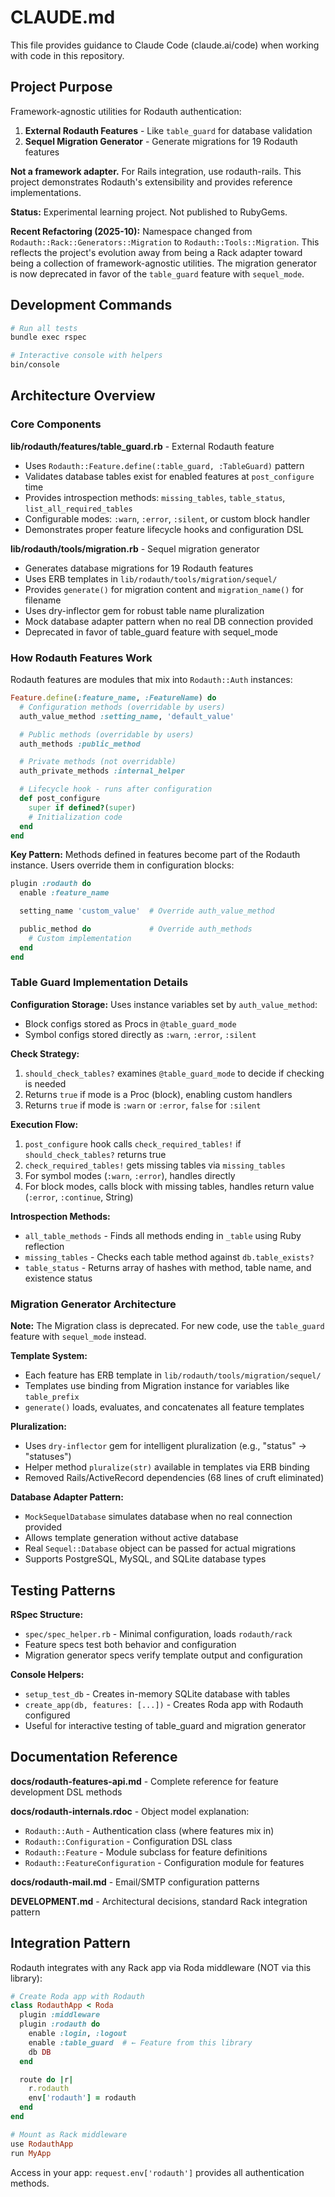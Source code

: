 # CLAUDE.md

This file provides guidance to Claude Code (claude.ai/code) when working with code in this repository.

## Project Purpose

Framework-agnostic utilities for Rodauth authentication:

1. **External Rodauth Features** - Like `table_guard` for database validation
2. **Sequel Migration Generator** - Generate migrations for 19 Rodauth features

**Not a framework adapter.** For Rails integration, use rodauth-rails. This project demonstrates Rodauth's extensibility and provides reference implementations.

**Status:** Experimental learning project. Not published to RubyGems.

**Recent Refactoring (2025-10):** Namespace changed from `Rodauth::Rack::Generators::Migration` to `Rodauth::Tools::Migration`. This reflects the project's evolution away from being a Rack adapter toward being a collection of framework-agnostic utilities. The migration generator is now deprecated in favor of the `table_guard` feature with `sequel_mode`.

## Development Commands

```bash
# Run all tests
bundle exec rspec

# Interactive console with helpers
bin/console
```

## Architecture Overview

### Core Components

**lib/rodauth/features/table_guard.rb** - External Rodauth feature

- Uses `Rodauth::Feature.define(:table_guard, :TableGuard)` pattern
- Validates database tables exist for enabled features at `post_configure` time
- Provides introspection methods: `missing_tables`, `table_status`, `list_all_required_tables`
- Configurable modes: `:warn`, `:error`, `:silent`, or custom block handler
- Demonstrates proper feature lifecycle hooks and configuration DSL

**lib/rodauth/tools/migration.rb** - Sequel migration generator

- Generates database migrations for 19 Rodauth features
- Uses ERB templates in `lib/rodauth/tools/migration/sequel/`
- Provides `generate()` for migration content and `migration_name()` for filename
- Uses dry-inflector gem for robust table name pluralization
- Mock database adapter pattern when no real DB connection provided
- Deprecated in favor of table_guard feature with sequel_mode

### How Rodauth Features Work

Rodauth features are modules that mix into `Rodauth::Auth` instances:

```ruby
Feature.define(:feature_name, :FeatureName) do
  # Configuration methods (overridable by users)
  auth_value_method :setting_name, 'default_value'

  # Public methods (overridable by users)
  auth_methods :public_method

  # Private methods (not overridable)
  auth_private_methods :internal_helper

  # Lifecycle hook - runs after configuration
  def post_configure
    super if defined?(super)
    # Initialization code
  end
end
```

**Key Pattern:** Methods defined in features become part of the Rodauth instance. Users override them in configuration blocks:

```ruby
plugin :rodauth do
  enable :feature_name

  setting_name 'custom_value'  # Override auth_value_method

  public_method do             # Override auth_methods
    # Custom implementation
  end
end
```

### Table Guard Implementation Details

**Configuration Storage:** Uses instance variables set by `auth_value_method`:

- Block configs stored as Procs in `@table_guard_mode`
- Symbol configs stored directly as `:warn`, `:error`, `:silent`

**Check Strategy:**

1. `should_check_tables?` examines `@table_guard_mode` to decide if checking is needed
2. Returns `true` if mode is a Proc (block), enabling custom handlers
3. Returns `true` if mode is `:warn` or `:error`, `false` for `:silent`

**Execution Flow:**

1. `post_configure` hook calls `check_required_tables!` if `should_check_tables?` returns true
2. `check_required_tables!` gets missing tables via `missing_tables`
3. For symbol modes (`:warn`, `:error`), handles directly
4. For block modes, calls block with missing tables, handles return value (`:error`, `:continue`, String)

**Introspection Methods:**

- `all_table_methods` - Finds all methods ending in `_table` using Ruby reflection
- `missing_tables` - Checks each table method against `db.table_exists?`
- `table_status` - Returns array of hashes with method, table name, and existence status

### Migration Generator Architecture

**Note:** The Migration class is deprecated. For new code, use the `table_guard` feature with `sequel_mode` instead.

**Template System:**

- Each feature has ERB template in `lib/rodauth/tools/migration/sequel/`
- Templates use binding from Migration instance for variables like `table_prefix`
- `generate()` loads, evaluates, and concatenates all feature templates

**Pluralization:**

- Uses `dry-inflector` gem for intelligent pluralization (e.g., "status" → "statuses")
- Helper method `pluralize(str)` available in templates via ERB binding
- Removed Rails/ActiveRecord dependencies (68 lines of cruft eliminated)

**Database Adapter Pattern:**

- `MockSequelDatabase` simulates database when no real connection provided
- Allows template generation without active database
- Real `Sequel::Database` object can be passed for actual migrations
- Supports PostgreSQL, MySQL, and SQLite database types

## Testing Patterns

**RSpec Structure:**

- `spec/spec_helper.rb` - Minimal configuration, loads `rodauth/rack`
- Feature specs test both behavior and configuration
- Migration generator specs verify template output and configuration

**Console Helpers:**

- `setup_test_db` - Creates in-memory SQLite database with tables
- `create_app(db, features: [...])` - Creates Roda app with Rodauth configured
- Useful for interactive testing of table_guard and migration generator

## Documentation Reference

**docs/rodauth-features-api.md** - Complete reference for feature development DSL methods

**docs/rodauth-internals.rdoc** - Object model explanation:

- `Rodauth::Auth` - Authentication class (where features mix in)
- `Rodauth::Configuration` - Configuration DSL class
- `Rodauth::Feature` - Module subclass for feature definitions
- `Rodauth::FeatureConfiguration` - Configuration module for features

**docs/rodauth-mail.md** - Email/SMTP configuration patterns

**DEVELOPMENT.md** - Architectural decisions, standard Rack integration pattern

## Integration Pattern

Rodauth integrates with any Rack app via Roda middleware (NOT via this library):

```ruby
# Create Roda app with Rodauth
class RodauthApp < Roda
  plugin :middleware
  plugin :rodauth do
    enable :login, :logout
    enable :table_guard  # ← Feature from this library
    db DB
  end

  route do |r|
    r.rodauth
    env['rodauth'] = rodauth
  end
end

# Mount as Rack middleware
use RodauthApp
run MyApp
```

Access in your app: `request.env['rodauth']` provides all authentication methods.
